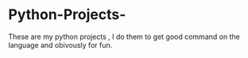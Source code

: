 # Python-Projects-
These are my python projects , I  do them to get good command on the language and obivously for fun. 
